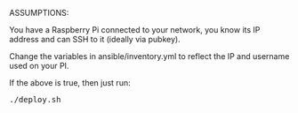 ASSUMPTIONS:

You have a Raspberry Pi connected to your network, you know its IP address and can SSH to it (ideally via pubkey).

Change the variables in ansible/inventory.yml to reflect the IP and username used on your PI.

If the above is true, then just run:
<pre>./deploy.sh</pre>